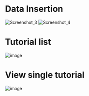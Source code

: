 # Data Insertion
![Screenshot_3](https://user-images.githubusercontent.com/31030260/129388548-a325b950-e9eb-4e96-a4ef-2527aeb71a99.png)
![Screenshot_4](https://user-images.githubusercontent.com/31030260/129388558-e26165a6-c1bb-474c-835e-d83824467abc.png)
# Tutorial list
![image](https://user-images.githubusercontent.com/31030260/129934685-4b918c45-46c8-44fc-8629-3098c5605b36.png)
# View single tutorial
![image](https://user-images.githubusercontent.com/31030260/129935007-455b5bad-6612-4aeb-8e03-1117c69a45e3.png)

